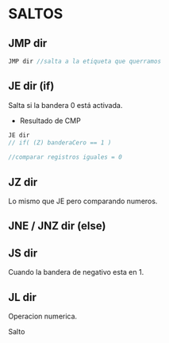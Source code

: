 # SALTOS

## JMP dir

```jsx
JMP dir //salta a la etiqueta que querramos
```

## JE dir (if)

Salta si la bandera 0 está activada.

- Resultado de CMP

```jsx
JE dir
// if( (Z) banderaCero == 1 )
 
//comparar registros iguales = 0
```

## JZ dir

Lo mismo que JE pero comparando numeros.

## JNE / JNZ dir (else)

## JS dir

Cuando la bandera de negativo esta en 1.

## JL dir

Operacion numerica.

Salto
